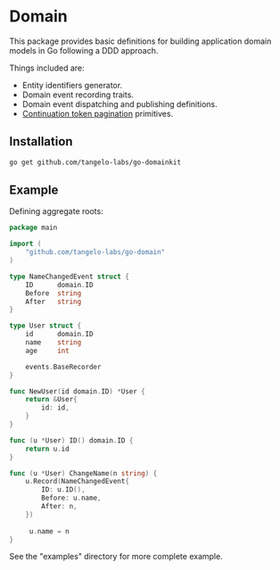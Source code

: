 # Domain

This package provides basic definitions for building application domain models in Go
following a DDD approach.

Things included are:

- Entity identifiers generator.
- Domain event recording traits.
- Domain event dispatching and publishing definitions.
- [Continuation token pagination](https://phauer.com/2018/web-api-pagination-timestamp-id-continuation-token/) primitives.

## Installation

```bash
go get github.com/tangelo-labs/go-domainkit
```

## Example

Defining aggregate roots:

```go
package main

import (
    "github.com/tangelo-labs/go-domain"
)

type NameChangedEvent struct {
	ID      domain.ID
    Before  string
    After   string
}

type User struct {
    id      domain.ID
    name    string
    age     int

    events.BaseRecorder
}

func NewUser(id domain.ID) *User {
    return &User{
        id: id,
    }
}

func (u *User) ID() domain.ID {
    return u.id
}

func (u *User) ChangeName(n string) {   
    u.Record(NameChangedEvent{
        ID: u.ID(),
        Before: u.name,
        After: n,
    })
    
     u.name = n    
}
```

See the "examples" directory for more complete example.
